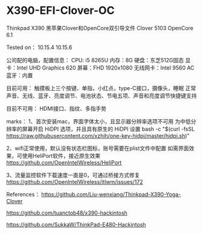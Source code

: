 # X390-EFI-Clover-OC
Thinkpad X390 黑苹果Clover和OpenCore双引导文件
Clover 5103
OpenCore 6.1

Tested on：
10.15.4
10.15.6

公司配的电脑，配置信息：
CPU: i5 8265U
内存：8G
硬盘：东芝512G固态
显卡：Intel UHD Graphics 620
屏幕：FHD 1920x1080
无线网卡：Intel 9560 AC
蓝牙：内置

目前可用： 
触摸板上三个按键、单指，小红点，type-C接口，摄像头，睡眠 正常
声音、无线、蓝牙、亮度调节、电池状态、节电五项、声音和亮度调节快捷键支持

目前不可用：
HDMI接口、指纹、多指手势

marks：
1、首次安装mac，界面字体太小，且显示器分辨率选项不可用
为中低分辨率的屏幕开启 HiDPI 选项，并且具有原生的 HiDPI 设置
bash -c "$(curl -fsSL https://raw.githubusercontent.com/xzhih/one-key-hidpi/master/hidpi.sh)"

2、wifi正常使用，默认没有状态栏图标，账号需要在plist文件中配置
如需界面效果，可使用HeliPort软件，接近原生效果
https://github.com/OpenIntelWireless/HeliPort

3、流量监控软件下载速度一直是0，可通过桥接方式修复
https://github.com/OpenIntelWireless/itlwm/issues/172


References：
https://github.com/Liu-wenxiang/Thinkpad-X390-Yoga-Clover

https://github.com/tuanctob48/x390-hackintosh

https://github.com/SukkaW/ThinkPad-E480-Hackintosh

